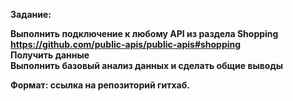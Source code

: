 **Задание:**

**Выполнить подключение к любому API из раздела Shopping https://github.com/public-apis/public-apis#shopping  
Получить данные   
Выполнить базовый анализ данных и сделать общие выводы**

**Формат: ссылка на репозиторий гитхаб.**
